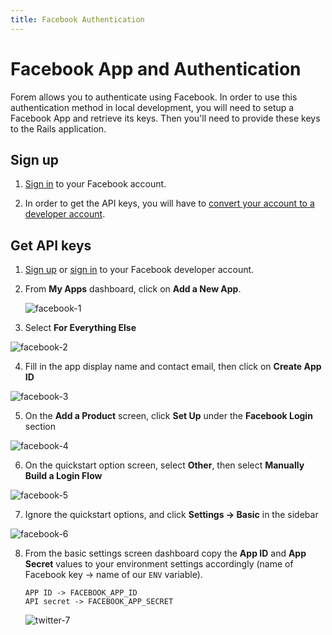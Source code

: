 ```yaml
---
title: Facebook Authentication
---
```


# Facebook App and Authentication

Forem allows you to authenticate using Facebook. In order to use this
authentication method in local development, you will need to setup a Facebook
App and retrieve its keys. Then you'll need to provide these keys to the Rails
application.

## Sign up

1. [Sign in](https://facebook.com) to your Facebook account.

2. In order to get the API keys, you will have to
   [convert your account to a developer account](https://developers.facebook.com/).

## Get API keys

1. [Sign up](#facebook-sign-up) or [sign in](https://developers.facebook.com) to
   your Facebook developer account.

2. From **My Apps** dashboard, click on **Add a New App**.

   ![facebook-1]()

3. Select **For Everything Else**

![facebook-2]()

4. Fill in the app display name and contact email, then click on **Create App
   ID**

![facebook-3]()

5. On the **Add a Product** screen, click **Set Up** under the **Facebook
   Login** section

![facebook-4]()

6. On the quickstart option screen, select **Other**, then select **Manually
   Build a Login Flow**

![facebook-5]()

7. Ignore the quickstart options, and click **Settings -> Basic** in the sidebar

![facebook-6]()

8. From the basic settings screen dashboard copy the **App ID** and **App
   Secret** values to your environment settings accordingly (name of Facebook
   key -> name of our `ENV` variable).

   ```text
   APP ID -> FACEBOOK_APP_ID
   API secret -> FACEBOOK_APP_SECRET
   ```

   ![twitter-7]()

